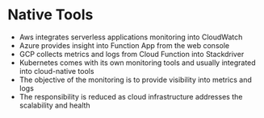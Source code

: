 # Native Tools

* Aws integrates serverless applications monitoring into CloudWatch
* Azure provides insight into Function App from the web console
* GCP collects metrics and logs from Cloud Function into Stackdriver
* Kubernetes comes with its own monitoring tools and usually integrated into cloud-native tools
* The objective of the monitoring is to provide visibility into metrics and logs
* The responsibility is reduced as cloud infrastructure addresses the scalability and health



